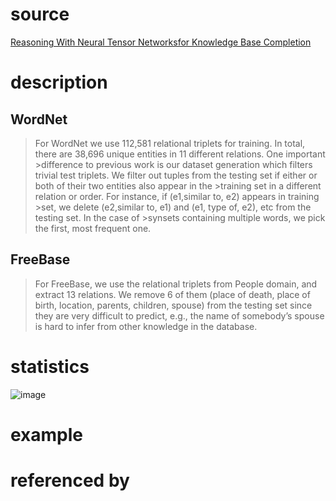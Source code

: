 # source
[Reasoning With Neural Tensor Networksfor Knowledge Base Completion](http://papers.nips.cc/paper/5028-reasoning-with-neural-tensor-networks-for-knowledge-base-completion.pdf)
# description
## WordNet
>For WordNet we use 112,581 relational triplets for
>training. In total, there are 38,696 unique entities in 11 different relations. One important >difference to previous work is our dataset generation which filters trivial test triplets.
>We filter out tuples from the testing set if either or both of their two entities also appear in the >training set in a different relation or order. For instance, if (e1,similar to, e2) appears in training >set, we delete (e2,similar to, e1) and (e1, type of, e2), etc from the testing set. In the case of >synsets containing multiple words, we pick the first, most frequent one.
## FreeBase
>For FreeBase, we use the relational triplets from People domain, and
>extract 13 relations. We remove 6 of them (place of death, place of birth, location, parents, children,
>spouse) from the testing set since they are very difficult to predict, e.g., the name of somebody’s
>spouse is hard to infer from other knowledge in the database.

# statistics
![image](https://user-images.githubusercontent.com/51369075/96971516-cbbdb180-1547-11eb-86ac-ce45cf637189.png)
# example

# referenced by
